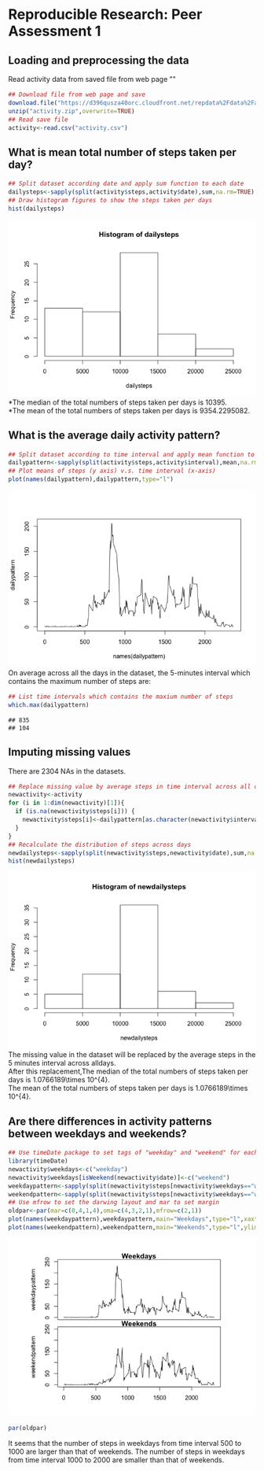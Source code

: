 # Reproducible Research: Peer Assessment 1

## Loading and preprocessing the data
Read activity data from saved file from web page ""   

```r
## Download file from web page and save
download.file("https://d396qusza40orc.cloudfront.net/repdata%2Fdata%2Factivity.zip", "activity.zip",method="curl")
unzip("activity.zip",overwrite=TRUE)
## Read save file
activity<-read.csv("activity.csv")
```

## What is mean total number of steps taken per day?

```r
## Split dataset according date and apply sum function to each date
dailysteps<-sapply(split(activity$steps,activity$date),sum,na.rm=TRUE)
## Draw histogram figures to show the steps taken per days
hist(dailysteps)
```

![](PA1_template_files/figure-html/sum-1.png)
*The median of the total numbers of steps taken per days is 10395.   
*The mean of the total numbers of steps taken per days is 9354.2295082.   

## What is the average daily activity pattern?

```r
## Split dataset according to time interval and apply mean function to each interval acrros days
dailypattern<-sapply(split(activity$steps,activity$interval),mean,na.rm=TRUE)
## Plot means of steps (y axis) v.s. time interval (x-axis) 
plot(names(dailypattern),dailypattern,type="l")
```

![](PA1_template_files/figure-html/pattern-1.png)
On average across all the days in the dataset, the 5-minutes interval which contains the maximum number of steps are:

```r
## List time intervals which contains the maxium number of steps 
which.max(dailypattern)
```

```
## 835 
## 104
```


## Imputing missing values
There are 2304 NAs in the datasets.   

```r
## Replace missing value by average steps in time interval across all days
newactivity<-activity
for (i in 1:dim(newactivity)[1]){
  if (is.na(newactivity$steps[i])) {
    newactivity$steps[i]<-dailypattern[as.character(newactivity$interval[i])]
  }
}
## Recalculate the distribution of steps across days
newdailysteps<-sapply(split(newactivity$steps,newactivity$date),sum,na.rm=TRUE)
hist(newdailysteps)
```

![](PA1_template_files/figure-html/missvalue-1.png)
The missing value in the dataset will be replaced by the average steps in the 5 minutes interval across alldays.   
After this replacement,The median of the total numbers of steps taken per days is 1.0766189\times 10^{4}.   
The mean of the total numbers of steps taken per days is 1.0766189\times 10^{4}.   

## Are there differences in activity patterns between weekdays and weekends?


```r
## Use timeDate package to set tags of "weekday" and "weekend" for each observation and split dataset according to weekday or weekend, then alpply mean function
library(timeDate)
newactivity$weekdays<-c("weekday")
newactivity$weekdays[isWeekend(newactivity$date)]<-c("weekend")
weekdaypattern<-sapply(split(newactivity$steps[newactivity$weekdays=="weekday"],newactivity$interval[newactivity$weekdays=="weekday"]),mean,na.rm=TRUE)
weekendpattern<-sapply(split(newactivity$steps[newactivity$weekdays=="weekend"],newactivity$interval[newactivity$weekdays=="weekend"]),mean,na.rm=TRUE)
## Use mfrow to set the darwing layout and mar to set margin
oldpar<-par(mar=c(0,4,1,4),oma=c(4,3,2,1),mfrow=c(2,1))
plot(names(weekdaypattern),weekdaypattern,main="Weekdays",type="l",xaxt="n",ylim=c(0,250))
plot(names(weekendpattern),weekendpattern,main="Weekends",type="l",ylim=c(0,250),xlab="Time interval")
```

![](PA1_template_files/figure-html/weekends-1.png)

```r
par(oldpar)
```
It seems that the number of steps in weekdays from time interval 500 to 1000 are larger than that of weekends. The number of steps in weekdays from time interval 1000 to 2000 are smaller than that of weekends.
